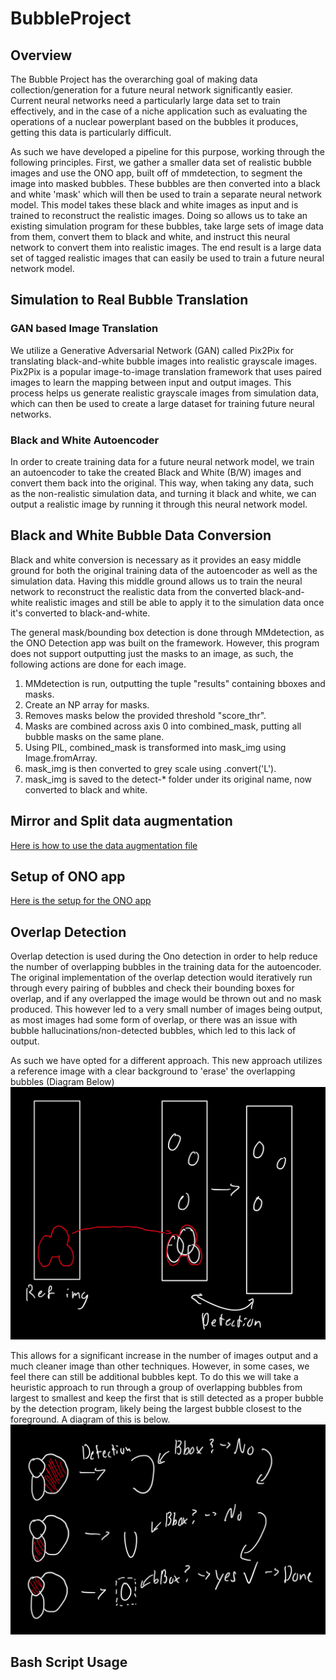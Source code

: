 # BubbleProject

## Overview ##

The Bubble Project has the overarching goal of making data collection/generation for a future neural network significantly easier. Current neural networks need a particularly large data set to train effectively, and in the case of a niche application such as evaluating the operations of a nuclear powerplant based on the bubbles it produces, getting this data is particularly difficult.

As such we have developed a pipeline for this purpose, working through the following principles. First, we gather a smaller data set of realistic bubble images and use the ONO app, built off of mmdetection, to segment the image into masked bubbles. These bubbles are then converted into a black and white 'mask' which will then be used to train a separate neural network model. This model takes these black and white images as input and is trained to reconstruct the realistic images. Doing so allows us to take an existing simulation program for these bubbles, take large sets of image data from them, convert them to black and white, and instruct this neural network to convert them into realistic images. The end result is a large data set of tagged realistic images that can easily be used to train a future neural network model.

## Simulation to Real Bubble Translation

### GAN based Image Translation

We utilize a Generative Adversarial Network (GAN) called Pix2Pix for translating black-and-white bubble images into realistic grayscale images. Pix2Pix is a popular image-to-image translation framework that uses paired images to learn the mapping between input and output images. This process helps us generate realistic grayscale images from simulation data, which can then be used to create a large dataset for training future neural networks.

### Black and White Autoencoder ##

In order to create training data for a future neural network model, we train an autoencoder to take the created Black and White (B/W) images and convert them back into the original.
This way, when taking any data, such as the non-realistic simulation data, and turning it black and white, we can output a realistic image by running it through this neural network model.

## Black and White Bubble Data Conversion ##

Black and white conversion is necessary as it provides an easy middle ground for both the original training data of the autoencoder as well as the simulation data. Having this middle ground allows us to train the neural network to reconstruct the realistic data from the converted black-and-white realistic images and still be able to apply it to the simulation data once it's converted to black-and-white.

The general mask/bounding box detection is done through MMdetection, as the ONO Detection app was built on the framework. However, this program does not support outputting just the masks to an image, as such, the following actions are done for each image. 

1. MMdetection is run, outputting the tuple "results" containing bboxes and masks.
2. Create an NP array for masks.
3. Removes masks below the provided threshold "score_thr".
5. Masks are combined across axis 0 into combined_mask, putting all bubble masks on the same plane.
7. Using PIL, combined_mask is transformed into mask_img using Image.fromArray.
8. mask_img is then converted to grey scale using .convert('L').
9. mask_img is saved to the detect-* folder under its original name, now converted to black and white. 

## Mirror and Split data augmentation
[Here is how to use the data augmentation file]()

## Setup of ONO app
[Here is the setup for the ONO app](https://github.com/nmazda/BubbleProject/blob/main/ONOSETUP.md)

## Overlap Detection

Overlap detection is used during the Ono detection in order to help reduce the number of overlapping bubbles in the training data for the autoencoder. The original implementation of the overlap detection would iteratively run through every pairing of bubbles and check their bounding boxes for overlap, and if any overlapped the image would be thrown out and no mask produced. This however led to a very small number of images being output, as most images had some form of overlap, or there was an issue with bubble hallucinations/non-detected bubbles, which led to this lack of output.

As such we have opted for a different approach. This new approach utilizes a reference image with a clear background to 'erase' the overlapping bubbles (Diagram Below)
![Brief diagram displaying how overlap detection currently works](https://github.com/nmazda/BubbleProject/blob/main/git_imgs/overlap_detection.jpg)

This allows for a significant increase in the number of images output and a much cleaner image than other techniques. However, in some cases, we feel there can still be additional bubbles kept. To do this we will take a heuristic approach to run through a group of overlapping bubbles from largest to smallest and keep the first that is still detected as a proper bubble by the detection program, likely being the largest bubble closest to the foreground. A diagram of this is below.
![Diagram showing the new heuristic approach to overlap detection](https://github.com/nmazda/BubbleProject/blob/main/git_imgs/overlap_heuristic.jpg)





## Bash Script Usage
